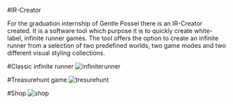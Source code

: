 #IR-Creator

For the graduation internship of Gentle Possel there is an IR-Creator created. It is a software tool which purpose it is to quickly create white-label, infinite runner games. The tool offers the option to create an infinite runner from a selection of two predefined worlds, two game modes and two different visual styling collections.

#Classic infinite runner
![infiniterunner](https://github.com/GPossel/IR-Creator/assets/47417277/048f07cb-aeb3-4530-9fa6-7b92f543ac2c)

#Treasurehunt game
![tresurehunt](https://github.com/GPossel/IR-Creator/assets/47417277/baa62f72-d2de-49a3-a266-d52a4c3a7c22)

#Shop
![shop](https://github.com/GPossel/IR-Creator/assets/47417277/2185b854-3dcc-4156-9020-8aff19c61721)
